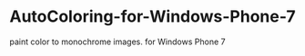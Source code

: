 AutoColoring-for-Windows-Phone-7
================================

paint color to monochrome images. for Windows Phone 7